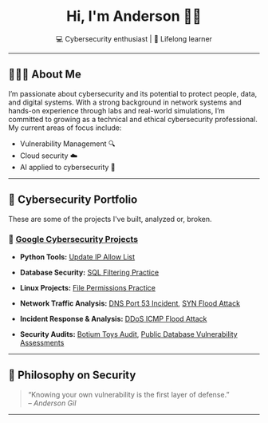 <h1 align="center">Hi, I'm Anderson 👋🏾</h1>

<p align="center">💻 Cybersecurity enthusiast | 🧠 Lifelong learner</p>

---

## 👨🏾‍💻 About Me

I’m passionate about cybersecurity and its potential to protect people, data, and digital systems. With a strong background in network systems and hands-on experience through labs and real-world simulations, I’m committed to growing as a technical and ethical cybersecurity professional. My current areas of focus include:

- Vulnerability Management 🔍
- Cloud security ☁️
- AI applied to cybersecurity 🤖

---

## 📁 Cybersecurity Portfolio

These are some of the projects I've built, analyzed or, broken.

### 🔹 [Google Cybersecurity Projects](https://github.com/asgilm/Google-Cybersecurity-Projects)

- **Python Tools:** [Update IP Allow List](https://github.com/asgilm/Cybersecurity-Projects/tree/main/python-tools/update-ip-allow-list)

- **Database Security:** [SQL Filtering Practice](https://github.com/asgilm/Cybersecurity-Projects/tree/main/database-security/sql-filtering-practice)

- **Linux Projects:** [File Permissions Practice](https://github.com/asgilm/Cybersecurity-Projects/tree/main/linux-projects/file-permissions-practice)    

- **Network Traffic Analysis:** [DNS Port 53 Incident](https://github.com/asgilm/Cybersecurity-Projects/tree/main/network-traffic-analysis/DNS-port-53-incident), [SYN Flood Attack](https://github.com/asgilm/Cybersecurity-Projects/tree/main/network-traffic-analysis/SYN-flood-attack)

- **Incident Response & Analysis:** [DDoS ICMP Flood Attack](https://github.com/asgilm/Cybersecurity-Projects/tree/main/incident-response-and-analysis/ddos-icmp-flood-attack)

- **Security Audits:** [Botium Toys Audit](https://github.com/asgilm/Cybersecurity-Projects/tree/main/audits/botium-toys-audit), [Public Database Vulnerability Assessments](https://github.com/asgilm/Cybersecurity-Projects/tree/main/audits/public-database-vulnerability-assessments)

---

## 🧠 Philosophy on Security

> “Knowing your own vulnerability is the first layer of defense.”  
> *– Anderson Gil*

---
<!--
## 📫 Let's Connect

- 💼 [LinkedIn](https://www.linkedin.com/in/anderson-gil/)

---
